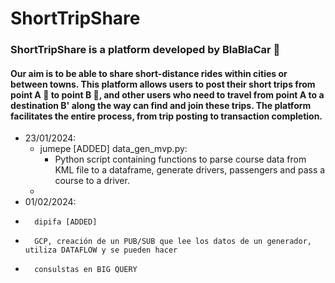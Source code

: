 # ShortTripShare
### ShortTripShare is a platform developed by BlaBlaCar 🚙
#### Our aim is to be able to share short-distance rides within cities or between towns. This platform allows users to post their short trips from point A 📍 to point B 📍, and other users who need to travel from point A to a destination B' along the way can find and join these trips. The platform facilitates the entire process, from trip posting to transaction  completion.

-   23/01/2024:
    -   jumepe [ADDED] data_gen_mvp.py:
        -   Python script containing functions to parse course data from KML file to a dataframe, generate drivers, passengers and pass a course to a driver.
    -
-    01/02/2024:
-       dipifa [ADDED]
-       GCP, creación de un PUB/SUB que lee los datos de un generador, utiliza DATAFLOW y se pueden hacer
-       consulstas en BIG QUERY       
